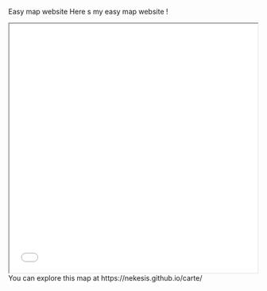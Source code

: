 Easy map website
Here s my easy map website !
<iframe src="map_personnelle.html" height="500" width="500"></iframe>
You can explore this map at https://nekesis.github.io/carte/
